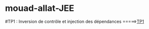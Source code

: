 # mouad-allat-JEE
#TP1 : Inversion de contrôle et injection des dépendances =====>[TP1](https://drive.google.com/file/d/1HMy2ON46DiwJOOpoK1DPO1R_yvZ03WEf/view?usp=sharing)
